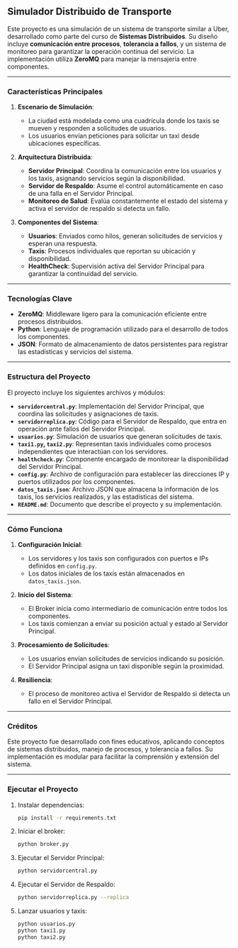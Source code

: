 
## Simulador Distribuido de Transporte

Este proyecto es una simulación de un sistema de transporte similar a Uber, desarrollado como parte del curso de **Sistemas Distribuidos**. Su diseño incluye **comunicación entre procesos**, **tolerancia a fallos**, y un sistema de monitoreo para garantizar la operación continua del servicio. La implementación utiliza **ZeroMQ** para manejar la mensajería entre componentes.

---

### **Características Principales**

1. **Escenario de Simulación**:
   - La ciudad está modelada como una cuadrícula donde los taxis se mueven y responden a solicitudes de usuarios.
   - Los usuarios envían peticiones para solicitar un taxi desde ubicaciones específicas.
   
2. **Arquitectura Distribuida**:
   - **Servidor Principal**: Coordina la comunicación entre los usuarios y los taxis, asignando servicios según la disponibilidad.
   - **Servidor de Respaldo**: Asume el control automáticamente en caso de una falla en el Servidor Principal.
   - **Monitoreo de Salud**: Evalúa constantemente el estado del sistema y activa el servidor de respaldo si detecta un fallo.

3. **Componentes del Sistema**:
   - **Usuarios**: Enviados como hilos, generan solicitudes de servicios y esperan una respuesta.
   - **Taxis**: Procesos individuales que reportan su ubicación y disponibilidad.
   - **HealthCheck**: Supervisión activa del Servidor Principal para garantizar la continuidad del servicio.

---

### **Tecnologías Clave**

- **ZeroMQ**: Middleware ligero para la comunicación eficiente entre procesos distribuidos.
- **Python**: Lenguaje de programación utilizado para el desarrollo de todos los componentes.
- **JSON**: Formato de almacenamiento de datos persistentes para registrar las estadísticas y servicios del sistema.

---

### **Estructura del Proyecto**

El proyecto incluye los siguientes archivos y módulos:

- **`servidorcentral.py`**: Implementación del Servidor Principal, que coordina las solicitudes y asignaciones de taxis.
- **`servidorreplica.py`**: Código para el Servidor de Respaldo, que entra en operación ante fallos del Servidor Principal.
- **`usuarios.py`**: Simulación de usuarios que generan solicitudes de taxis.
- **`taxi1.py`, `taxi2.py`**: Representan taxis individuales como procesos independientes que interactúan con los servidores.
- **`healthcheck.py`**: Componente encargado de monitorear la disponibilidad del Servidor Principal.
- **`config.py`**: Archivo de configuración para establecer las direcciones IP y puertos utilizados por los componentes.
- **`datos_taxis.json`**: Archivo JSON que almacena la información de los taxis, los servicios realizados, y las estadísticas del sistema.
- **`README.md`**: Documento que describe el proyecto y su implementación.

---

### **Cómo Funciona**

1. **Configuración Inicial**:
   - Los servidores y los taxis son configurados con puertos e IPs definidos en `config.py`.
   - Los datos iniciales de los taxis están almacenados en `datos_taxis.json`.

2. **Inicio del Sistema**:
   - El Broker inicia como intermediario de comunicación entre todos los componentes.
   - Los taxis comienzan a enviar su posición actual y estado al Servidor Principal.

3. **Procesamiento de Solicitudes**:
   - Los usuarios envían solicitudes de servicios indicando su posición.
   - El Servidor Principal asigna un taxi disponible según la proximidad.

4. **Resiliencia**:
   - El proceso de monitoreo activa el Servidor de Respaldo si detecta un fallo en el Servidor Principal.

---

### **Créditos**

Este proyecto fue desarrollado con fines educativos, aplicando conceptos de sistemas distribuidos, manejo de procesos, y tolerancia a fallos. Su implementación es modular para facilitar la comprensión y extensión del sistema.

---

### **Ejecutar el Proyecto**

1. Instalar dependencias:
   ```bash
   pip install -r requirements.txt
   ```

2. Iniciar el broker:
   ```bash
   python broker.py
   ```

3. Ejecutar el Servidor Principal:
   ```bash
   python servidorcentral.py
   ```

4. Ejecutar el Servidor de Respaldo:
   ```bash
   python servidorreplica.py --replica
   ```

5. Lanzar usuarios y taxis:
   ```bash
   python usuarios.py
   python taxi1.py
   python taxi2.py
   ```
